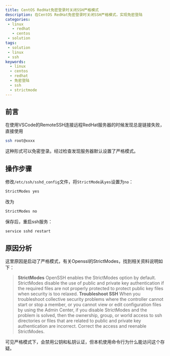 ```yaml
---
title: CentOS RedHat免密登录时关闭SSH严格模式
description: 在CentOS RedHat免密登录时关闭SSH严格模式，实现免密登陆
categories:
 - linux
   - redhat
   - centos
 - solution
tags:
 - solution
 - linux
 - ssh
keywords:
  - linux
  - centos
  - redhat
  - 免密登陆
  - ssh
  - strictmode
---
```


## 前言

在使用VSCode的RemoteSSH连接远程RedHat服务器的时候发现总是链接失败，直接使用

```bash
ssh root@xxxx
```

这种形式可以免密登录。经过检查发现服务器默认设置了严格模式。

## 操作步骤

修改`/etc/ssh/sshd_config`文件，将`StrictMode`从`yes`设置为`no`：

```bash
StrictModes yes
```

改为

```bash
StrictModes no
```

保存后，重启ssh服务：

```bash
service sshd restart
```

## 原因分析

这里原因是启动了严格模式，有关Openssl的StrictModes，找到相关资料说明如下：
> **StrictModes**
> OpenSSH enables the StrictModes option by default. StrictModes disable the use of public and private key authentication if the required files are not properly protected to protect public key files when security is too relaxed.
> **Troubleshoot SSH**
> When you troubleshoot collective security problems where the controller cannot start or stop a member, or you cannot view or edit configuration files by using the Admin Center, if you disable StrictModes and the problem is solved, then the ownership, group, or world access to ssh directories or files that are related to public and private key authentication are incorrect. Correct the access and reenable StrictModes.

可见严格模式下，会禁用公钥和私钥认证，但本机使用命令行为什么能访问这个存疑。
